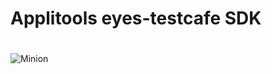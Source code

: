 # Applitools eyes-testcafe SDK
#
![Minion](https://cdn.pixabay.com/photo/2017/06/16/07/26/sign-2408065_960_720.png)